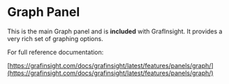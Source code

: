 # Graph Panel

This is the main Graph panel and is **included** with GrafInsight. It provides a very rich set of graphing options.

For full reference documentation:

[https://grafinsight.com/docs/grafinsight/latest/features/panels/graph/](https://grafinsight.com/docs/grafinsight/latest/features/panels/graph/)
